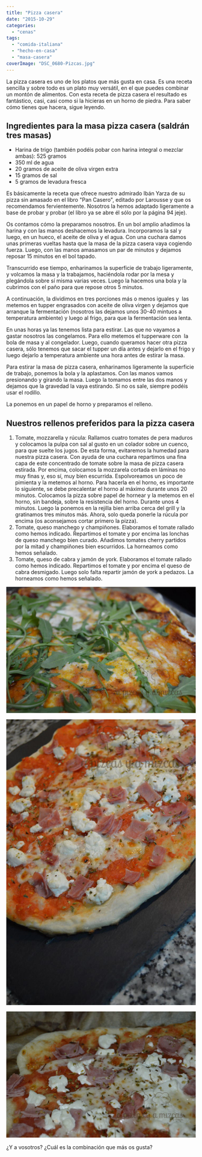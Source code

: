```yaml
---
title: "Pizza casera"
date: "2015-10-29"
categories: 
  - "cenas"
tags: 
  - "comida-italiana"
  - "hecho-en-casa"
  - "masa-casera"
coverImage: "DSC_0680-Pizcas.jpg"
---
```


La pizza casera es uno de los platos que más gusta en casa. Es una receta sencilla y sobre todo es un plato muy versátil, en el que puedes combinar un montón de alimentos. Con esta receta de pizza casera el resultado es fantástico, casi, casi como si la hicieras en un horno de piedra. Para saber cómo tienes que hacera, sigue leyendo.

## Ingredientes para la masa pizza casera (saldrán tres masas)

- Harina de trigo (también podéis pobar con harina integral o mezclar ambas): 525 gramos
- 350 ml de agua
- 20 gramos de aceite de oliva virgen extra
- 15 gramos de sal
- 5 gramos de levadura fresca

Es básicamente la receta que ofrece nuestro admirado Ibán Yarza de su pizza sin amasado en el libro "Pan Casero", editado por Larousse y que os recomendamos fervientemente. Nosotros la hemos adaptado ligeramente a base de probar y probar (el libro ya se abre él sólo por la página 94 jeje).

Os contamos cómo la preparamos nosotros. En un bol amplio añadimos la harina y con las manos deshacemos la levadura. Incorporamos la sal y luego, en un hueco, el aceite de oliva y el agua. Con una cuchara damos unas primeras vueltas hasta que la masa de la pizza casera vaya cogiendo fuerza. Luego, con las manos amasamos un par de minutos y dejamos reposar 15 minutos en el bol tapado.

Transcurrido ese tiempo, enharinamos la superficie de trabajo ligeramente, y volcamos la masa y la trabajamos, haciéndola rodar por la mesa y plegándola sobre sí misma varias veces. Luego la hacemos una bola y la cubrimos con el paño para que repose otros 5 minutos.

A continuación, la dividimos en tres porciones más o menos iguales y  las metemos en tupper engrasados con aceite de oliva virgen y dejamos que arranque la fermentación (nosotros las dejamos unos 30-40 mintuos a temperatura ambiente) y luego al frigo, para que la fermentación sea lenta.

En unas horas ya las tenemos lista para estirar. Las que no vayamos a gastar nosotros las congelamos. Para ello metemos el tupperware con  la bola de masa y al congelador. Luego, cuando queramos hacer otra pizza casera, sólo tenemos que sacar el tupper un día antes y dejarlo en el frigo y luego dejarlo a temperatura ambiente una hora antes de estirar la masa.

Para estirar la masa de pizza casera, enharinamos ligeramente la superficie de trabajo, ponemos la bola y la aplastamos. Con las manos vamos presionando y girando la masa. Luego la tomamos entre las dos manos y dejamos que la gravedad la vaya estirando. Si no os sale, siempre podéis usar el rodillo.

La ponemos en un papel de horno y preparamos el relleno.

## Nuestros rellenos preferidos para la pizza casera

1. Tomate, mozzarella y rúcula: Rallamos cuatro tomates de pera maduros y colocamos la pulpa con sal al gusto en un colador sobre un cuenco, para que suelte los jugos. De esta forma, evitaremos la humedad para nuestra pizza casera. Con ayuda de una cuchara repartimos una fina capa de este concentrado de tomate sobre la masa de pizza casera estirada. Por encima, colocamos la mozzarela cortada en láminas no muy finas y, eso sí, muy bien escurrida. Espolvoreamos un poco de pimienta y la metemos al horno. Para hacerla en el horno, es importante lo siguiente, se debe precalentar el horno al máximo durante unos 20 minutos. Colocamos la pizza sobre papel de hornear y la metemos en el horno, sin bandeja, sobre la resistencia del horno. Durante unos 4 minutos. Luego la ponemos en la rejilla bien arriba cerca del grill y la gratinamos tres minutos más. Ahora, solo queda ponerle la rúcula por encima (os aconsejamos cortar primero la pizza).
2. Tomate, queso manchego y champiñones. Elaboramos el tomate rallado como hemos indicado. Repartimos el tomate y por encima las lonchas de queso manchego bien curado. Añadimos tomates cherry partidos por la mitad y champiñones bien escurridos. La horneamos como hemos señalado.
3. Tomate, queso de cabra y jamón de york. Elaboramos el tomate rallado como hemos indicado. Repartimos el tomate y por encima el queso de cabra desmigado. Luego solo falta repartir jamón de york a pedazos. La horneamos como hemos señalado.

![](images/DSC_0702-Pizcas.jpg)

![](images/DSC_0687-Pizcas.jpg)

![](images/DSC_0680-Pizcas.jpg)

¿Y a vosotros? ¿Cuál es la combinación que más os gusta?
